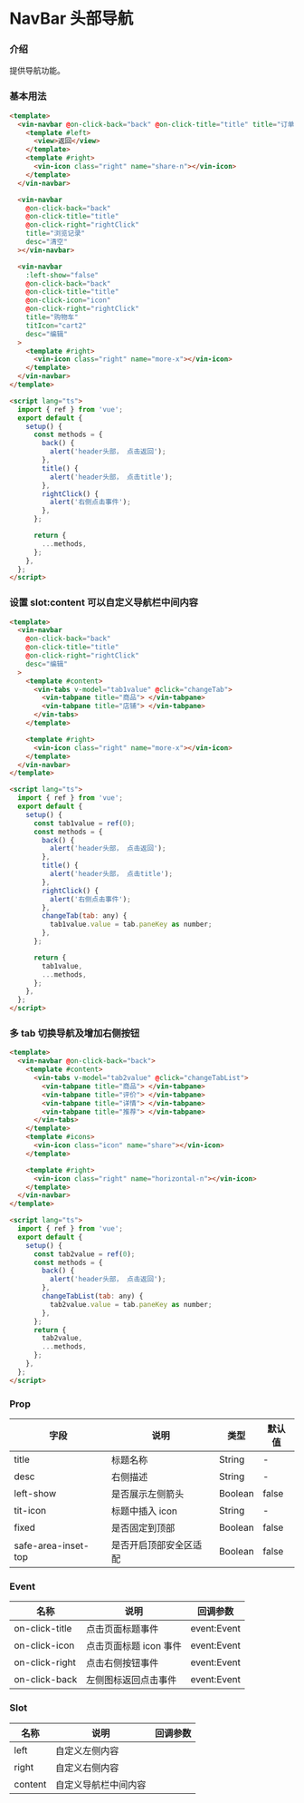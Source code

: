 # NavBar 头部导航

### 介绍

提供导航功能。

### 基本用法

```html
<template>
  <vin-navbar @on-click-back="back" @on-click-title="title" title="订单详情">
    <template #left>
      <view>返回</view>
    </template>
    <template #right>
      <vin-icon class="right" name="share-n"></vin-icon>
    </template>
  </vin-navbar>

  <vin-navbar
    @on-click-back="back"
    @on-click-title="title"
    @on-click-right="rightClick"
    title="浏览记录"
    desc="清空"
  ></vin-navbar>

  <vin-navbar
    :left-show="false"
    @on-click-back="back"
    @on-click-title="title"
    @on-click-icon="icon"
    @on-click-right="rightClick"
    title="购物车"
    titIcon="cart2"
    desc="编辑"
  >
    <template #right>
      <vin-icon class="right" name="more-x"></vin-icon>
    </template>
  </vin-navbar>
</template>

<script lang="ts">
  import { ref } from 'vue';
  export default {
    setup() {
      const methods = {
        back() {
          alert('header头部， 点击返回');
        },
        title() {
          alert('header头部， 点击title');
        },
        rightClick() {
          alert('右侧点击事件');
        },
      };

      return {
        ...methods,
      };
    },
  };
</script>
```

### 设置 slot:content 可以自定义导航栏中间内容

```html
<template>
  <vin-navbar
    @on-click-back="back"
    @on-click-title="title"
    @on-click-right="rightClick"
    desc="编辑"
  >
    <template #content>
      <vin-tabs v-model="tab1value" @click="changeTab">
        <vin-tabpane title="商品"> </vin-tabpane>
        <vin-tabpane title="店铺"> </vin-tabpane>
      </vin-tabs>
    </template>

    <template #right>
      <vin-icon class="right" name="more-x"></vin-icon>
    </template>
  </vin-navbar>
</template>

<script lang="ts">
  import { ref } from 'vue';
  export default {
    setup() {
      const tab1value = ref(0);
      const methods = {
        back() {
          alert('header头部， 点击返回');
        },
        title() {
          alert('header头部， 点击title');
        },
        rightClick() {
          alert('右侧点击事件');
        },
        changeTab(tab: any) {
          tab1value.value = tab.paneKey as number;
        },
      };

      return {
        tab1value,
        ...methods,
      };
    },
  };
</script>
```

### 多 tab 切换导航及增加右侧按钮

```html
<template>
  <vin-navbar @on-click-back="back">
    <template #content>
      <vin-tabs v-model="tab2value" @click="changeTabList">
        <vin-tabpane title="商品"> </vin-tabpane>
        <vin-tabpane title="评价"> </vin-tabpane>
        <vin-tabpane title="详情"> </vin-tabpane>
        <vin-tabpane title="推荐"> </vin-tabpane>
      </vin-tabs>
    </template>
    <template #icons>
      <vin-icon class="icon" name="share"></vin-icon>
    </template>

    <template #right>
      <vin-icon class="right" name="horizontal-n"></vin-icon>
    </template>
  </vin-navbar>
</template>

<script lang="ts">
  import { ref } from 'vue';
  export default {
    setup() {
      const tab2value = ref(0);
      const methods = {
        back() {
          alert('header头部， 点击返回');
        },
        changeTabList(tab: any) {
          tab2value.value = tab.paneKey as number;
        },
      };
      return {
        tab2value,
        ...methods,
      };
    },
  };
</script>
```

### Prop

| 字段                | 说明                   | 类型    | 默认值 |
| ------------------- | ---------------------- | ------- | ------ |
| title               | 标题名称               | String  | -      |
| desc                | 右侧描述               | String  | -      |
| left-show           | 是否展示左侧箭头       | Boolean | false  |
| tit-icon            | 标题中插入 icon        | String  | -      |
| fixed               | 是否固定到顶部         | Boolean | false  |
| safe-area-inset-top | 是否开启顶部安全区适配 | Boolean | false  |

### Event

| 名称           | 说明                   | 回调参数    |
| -------------- | ---------------------- | ----------- |
| on-click-title | 点击页面标题事件       | event:Event |
| on-click-icon  | 点击页面标题 icon 事件 | event:Event |
| on-click-right | 点击右侧按钮事件       | event:Event |
| on-click-back  | 左侧图标返回点击事件   | event:Event |

### Slot

| 名称    | 说明                 | 回调参数 |
| ------- | -------------------- | -------- |
| left    | 自定义左侧内容       |          |
| right   | 自定义右侧内容       |          |
| content | 自定义导航栏中间内容 |          |
